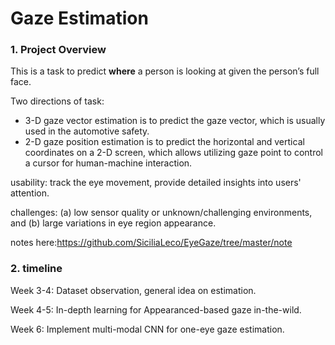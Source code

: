 # Gaze Estimation

### 1. Project Overview

This is a task to predict **where** a person is looking at given the person’s full face. 

Two directions of task:

- 3-D gaze vector estimation is to predict the gaze vector, which is usually used in the automotive safety.
-  2-D gaze position estimation is to predict the horizontal and vertical coordinates on a 2-D screen, which allows utilizing gaze point to control a cursor for human-machine interaction.

usability: track the eye movement, provide detailed insights into users' attention.

challenges: (a) low sensor quality or unknown/challenging environments, and (b) large variations in eye region appearance.

notes here:https://github.com/SiciliaLeco/EyeGaze/tree/master/note


### 2. timeline

Week 3-4: Dataset observation, general idea on estimation.

Week 4-5: In-depth learning for Appearanced-based gaze in-the-wild.

Week 6: Implement multi-modal CNN for one-eye gaze estimation.
